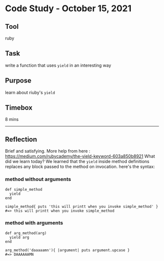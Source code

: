 # Code Study - October 15, 2021

## Tool

ruby

## Task

write a function that uses `yield` in an interesting way

## Purpose

learn about riuby's `yield`

## Timebox

8 mins

---

## Reflection

Brief and satisfying.
More help from here : https://medium.com/rubycademy/the-yield-keyword-603a850b8921
What did we learn today?
We learned that the `yield` inside method definitions replaces any block passed to the method on invocation. here's the syntax:

### method without arguments

```
def simple_method
  yield
end

simple_method{ puts 'this will printt when you invoke simple_method' }
#=> this will printt when you invoke simple_method
```

### method with arguments

```
def arg_method(arg)
  yield arg
end

arg_method('daaaaamn'){ |argument| puts argument.upcase }
#=> DAAAAAAMN
```
